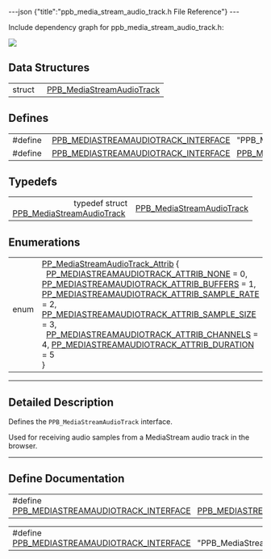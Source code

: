 ---json {"title":"ppb\_media\_stream\_audio\_track.h File Reference"} ---

Include dependency graph for ppb\_media\_stream\_audio\_track.h:

![](/docs/native-client/pepper_stable/c/ppb__media__stream__audio__track_8h__incl.png)

Data Structures
---------------

<table><tbody><tr class="odd"><td style="text-align: right;">struct  </td><td><a href="/docs/native-client/pepper_stable/c/struct_p_p_b___media_stream_audio_track__0__1/" class="el">PPB_MediaStreamAudioTrack</a></td></tr></tbody></table>

Defines
-------

<table><tbody><tr class="odd"><td style="text-align: right;">#define </td><td><a href="/docs/native-client/pepper_stable/c/ppb__media__stream__audio__track_8h#a1f573797be0968778c819a0d800f5293" class="el">PPB_MEDIASTREAMAUDIOTRACK_INTERFACE</a>   "PPB_MediaStreamAudioTrack;0.1"</td></tr><tr class="even"><td style="text-align: right;">#define </td><td><a href="/docs/native-client/pepper_stable/c/ppb__media__stream__audio__track_8h#ac5ee5a08983cb99fffd2565e0f6a44f9" class="el">PPB_MEDIASTREAMAUDIOTRACK_INTERFACE</a>   <a href="/docs/native-client/pepper_stable/c/ppb__media__stream__audio__track_8h#a1f573797be0968778c819a0d800f5293" class="el">PPB_MEDIASTREAMAUDIOTRACK_INTERFACE</a></td></tr></tbody></table>

Typedefs
--------

<table><tbody><tr class="odd"><td style="text-align: right;">typedef struct<br />
<a href="/docs/native-client/pepper_stable/c/struct_p_p_b___media_stream_audio_track__0__1/" class="el">PPB_MediaStreamAudioTrack</a> </td><td><a href="/docs/native-client/pepper_stable/c/group___interfaces#ga7eb38be0c7c0450e02840804b0b8b9d3" class="el">PPB_MediaStreamAudioTrack</a></td></tr></tbody></table>

Enumerations
------------

<table><tbody><tr class="odd"><td style="text-align: right;">enum  </td><td><a href="/docs/native-client/pepper_stable/c/group___enums#ga2f729c238ba74adc778c0d0bc17c453f" class="el">PP_MediaStreamAudioTrack_Attrib</a> {<br />
  <a href="/docs/native-client/pepper_stable/c/group___enums#gga2f729c238ba74adc778c0d0bc17c453fa5f1f0d353fe407fe10ac3c0e908aba4f" class="el">PP_MEDIASTREAMAUDIOTRACK_ATTRIB_NONE</a> = 0, <a href="/docs/native-client/pepper_stable/c/group___enums#gga2f729c238ba74adc778c0d0bc17c453fae157f98fb5bc32ca0e193e5b8198c7dc" class="el">PP_MEDIASTREAMAUDIOTRACK_ATTRIB_BUFFERS</a> = 1, <a href="/docs/native-client/pepper_stable/c/group___enums#gga2f729c238ba74adc778c0d0bc17c453fa5b0cf01bda3aa2bbcff7b41ffb96c425" class="el">PP_MEDIASTREAMAUDIOTRACK_ATTRIB_SAMPLE_RATE</a> = 2, <a href="/docs/native-client/pepper_stable/c/group___enums#gga2f729c238ba74adc778c0d0bc17c453faacb4f8d7388db7fdbeb96aa6e6309e13" class="el">PP_MEDIASTREAMAUDIOTRACK_ATTRIB_SAMPLE_SIZE</a> = 3,<br />
  <a href="/docs/native-client/pepper_stable/c/group___enums#gga2f729c238ba74adc778c0d0bc17c453faa9fe8e2346974581d302372f844e7ef8" class="el">PP_MEDIASTREAMAUDIOTRACK_ATTRIB_CHANNELS</a> = 4, <a href="/docs/native-client/pepper_stable/c/group___enums#gga2f729c238ba74adc778c0d0bc17c453fa13c3fa0a2740301acda8b218bac8b972" class="el">PP_MEDIASTREAMAUDIOTRACK_ATTRIB_DURATION</a> = 5<br />
}</td></tr></tbody></table>

------------------------------------------------------------------------

<span id="details" class="anchor" style="margin: 0;"></span>

Detailed Description
--------------------

Defines the `PPB_MediaStreamAudioTrack` interface.

Used for receiving audio samples from a MediaStream audio track in the browser.

------------------------------------------------------------------------

Define Documentation
--------------------

<span id="ac5ee5a08983cb99fffd2565e0f6a44f9" class="anchor" style="margin: 0;"></span>

<table><tbody><tr class="odd"><td>#define <a href="/docs/native-client/pepper_stable/c/ppb__media__stream__audio__track_8h#ac5ee5a08983cb99fffd2565e0f6a44f9" class="el">PPB_MEDIASTREAMAUDIOTRACK_INTERFACE</a>   <a href="/docs/native-client/pepper_stable/c/ppb__media__stream__audio__track_8h#a1f573797be0968778c819a0d800f5293" class="el">PPB_MEDIASTREAMAUDIOTRACK_INTERFACE</a></td></tr></tbody></table>

<span id="a1f573797be0968778c819a0d800f5293" class="anchor" style="margin: 0;"></span>

<table><tbody><tr class="odd"><td>#define <a href="/docs/native-client/pepper_stable/c/ppb__media__stream__audio__track_8h#a1f573797be0968778c819a0d800f5293" class="el">PPB_MEDIASTREAMAUDIOTRACK_INTERFACE</a>   "PPB_MediaStreamAudioTrack;0.1"</td></tr></tbody></table>
